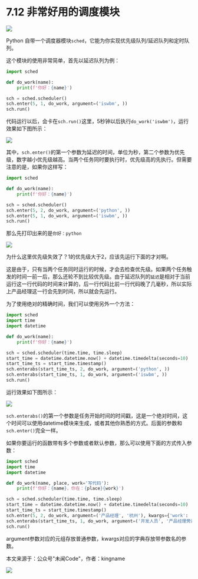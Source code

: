 # 7.12 非常好用的调度模块

![](https://image.iswbm.com/20200804124133.png)

Python 自带一个调度器模块`sched`，它能为你实现优先级队列/延迟队列和定时队列。

这个模块的使用非常简单，首先以延迟队列为例：

```python
import sched

def do_work(name):
    print(f'你好：{name}')

sch = sched.scheduler()
sch.enter(5, 1, do_work, argument=('iswbm', ))
sch.run()
```

代码运行以后，会卡在`sch.run()`这里，5秒钟以后执行`do_work('iswbm')`，运行效果如下图所示：

![](https://image.iswbm.com/20210521215217.png)

其中，`sch.enter()`的第一个参数为延迟的时间，单位为秒，第二个参数为优先级，数字越小优先级越高。当两个任务同时要执行时，优先级高的先执行。但需要注意的是，如果你这样写：

```python
import sched

def do_work(name):
    print(f'你好：{name}')

sch = sched.scheduler()
sch.enter(5, 2, do_work, argument=('python', ))
sch.enter(5, 1, do_work, argument=('iswbm', ))
sch.run()
```

那么先打印出来的是`你好：python` 

![](https://image.iswbm.com/20210521215257.png)

为什么这里优先级失效了？1的优先级大于2，应该先运行下面的才对啊。

这是由于，只有当两个任务同时运行的时候，才会去检查优先级。如果两个任务触发的时间一前一后，那么还轮不到比较优先级。由于延迟队列的`延迟`是相对于当前运行这一行代码的时间来计算的，后一行代码比前一行代码晚了几毫秒，所以实际上产品经理这一行会先到时间，所以就会先运行。

为了使用绝对的精确时间，我们可以使用另外一个方法：

```python
import sched
import time
import datetime

def do_work(name):
    print(f'你好：{name}')

sch = sched.scheduler(time.time, time.sleep)
start_time = datetime.datetime.now() + datetime.timedelta(seconds=10)
start_time_ts = start_time.timestamp()
sch.enterabs(start_time_ts, 2, do_work, argument=('python', ))
sch.enterabs(start_time_ts, 1, do_work, argument=('iswbm', ))
sch.run()
```

运行效果如下图所示：

![](https://image.iswbm.com/20210521215402.png)

`sch.enterabs()`的第一个参数是任务开始时间的时间戳，这是一个绝对时间，这个时间可以使用datetime模块来生成，或者其他你熟悉的方式。后面的参数和`sch.enter()`完全一样。

如果你要运行的函数带有多个参数或者默认参数，那么可以使用下面的方式传入参数：

```python
import sched
import time
import datetime

def do_work(name, place, work='写代码'):
    print(f'你好：{name}，你在：{place}{work}')

sch = sched.scheduler(time.time, time.sleep)
start_time = datetime.datetime.now() + datetime.timedelta(seconds=10)
start_time_ts = start_time.timestamp()
sch.enter(5, 2, do_work, argument=('产品经理', '杭州'), kwargs={'work': '写需求文档'})
sch.enterabs(start_time_ts, 1, do_work, argument=('开发人员', '产品经理旁边'), kwargs={'work': '看着她'})
sch.run()
```

argument参数对应的元组存放普通参数，kwargs对应的字典存放带参数名的参数。

本文来源于：公众号"未闻Code"，作者：kingname



![](https://image.iswbm.com/20200607174235.png)